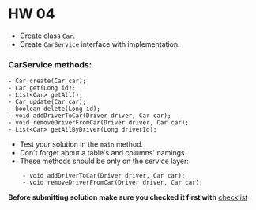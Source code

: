 # HW 04
- Create class `Car`.
- Create `CarService` interface with implementation.

 

### CarService methods:
    - Car create(Car car);
    - Car get(Long id);
    - List<Car> getAll();
    - Car update(Car car);
    - boolean delete(Long id);
    - void addDriverToCar(Driver driver, Car car);
    - void removeDriverFromCar(Driver driver, Car car);
    - List<Car> getAllByDriver(Long driverId);

 

- Test your solution in the `main` method.
- Don't forget about a table's and columns' namings.
- These methods should be only on the service layer: 
```
    - void addDriverToCar(Driver driver, Car car);
    - void removeDriverFromCar(Driver driver, Car car);
```

 

__Before submitting solution make sure you checked it first with__ [checklist](https://mate-academy.github.io/jv-program-common-mistakes/java-JDBC/join/Joins_checklist.html)